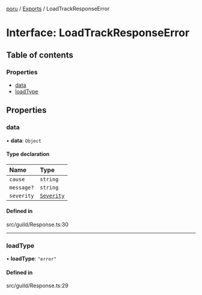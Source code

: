 [poru](../README.md) / [Exports](../modules.md) / LoadTrackResponseError

# Interface: LoadTrackResponseError

## Table of contents

### Properties

- [data](LoadTrackResponseError.md#data)
- [loadType](LoadTrackResponseError.md#loadtype)

## Properties

### data

• **data**: `Object`

#### Type declaration

| Name | Type |
| :------ | :------ |
| `cause` | `string` |
| `message?` | `string` |
| `severity` | [`Severity`](../modules.md#severity) |

#### Defined in

src/guild/Response.ts:30

___

### loadType

• **loadType**: ``"error"``

#### Defined in

src/guild/Response.ts:29
